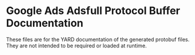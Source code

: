 # Google Ads Adsfull Protocol Buffer Documentation

These files are for the YARD documentation of the generated protobuf files.
They are not intended to be required or loaded at runtime.

